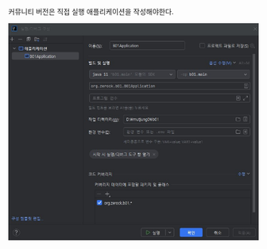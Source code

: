 
커뮤니티 버전은 직접 실행 애플리케이션을 작성해야한다.

![실행_디버그_구성_-_애플리케이션.jpg](%EC%8B%A4%ED%96%89_%EB%94%94%EB%B2%84%EA%B7%B8_%EA%B5%AC%EC%84%B1_-_%EC%95%A0%ED%94%8C%EB%A6%AC%EC%BC%80%EC%9D%B4%EC%85%98.jpg)
